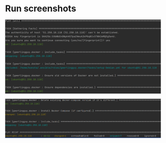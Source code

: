 # Run screenshots

![ansible-1.png](./pictures/ansible-1.png)

![ansible-2.png](./pictures/ansible-2.png)